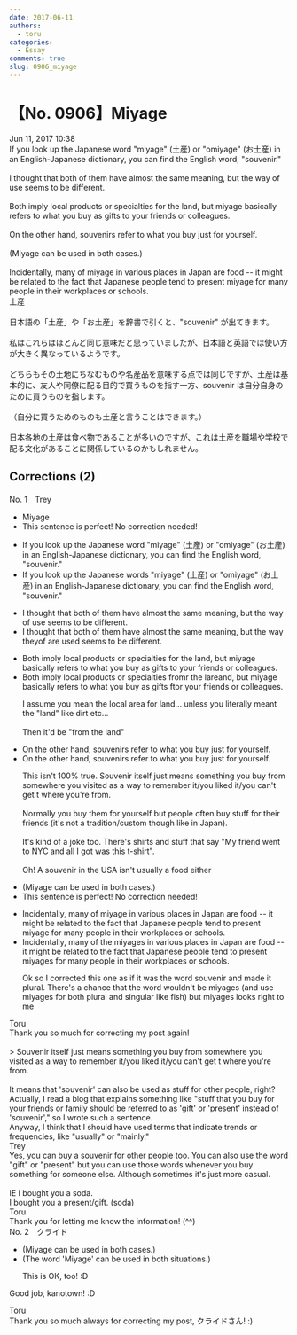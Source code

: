 ```yaml
---
date: 2017-06-11
authors:
  - toru
categories:
  - Essay
comments: true
slug: 0906_miyage
---
```


# 【No. 0906】Miyage
<div class="date">Jun 11, 2017 10:38</div>
<div id="post"><div id="body_show_ori">
 If you look up the Japanese word "miyage" (土産) or "omiyage" (お土産) in an English-Japanese dictionary, you can find the English word, "souvenir."<br/><br/>I thought that both of them have almost the same meaning, but the way of use seems to be different.<br/><br/>Both imply local products or specialties for the land, but miyage basically refers to what you buy as gifts to your friends or colleagues.<br/><br/>On the other hand, souvenirs refer to what you buy just for yourself.<br/><br/>(Miyage can be used in both cases.)<br/><br/>Incidentally, many of miyage in  various places in Japan are food -- it might be related to the fact that Japanese people tend to present miyage for many people in their workplaces or schools.
</div></div>

<!-- more -->

<div id="post_ja"><div id="body_show_mo">
土産<br/><br/>日本語の「土産」や「お土産」を辞書で引くと、"souvenir" が出てきます。<br/><br/>私はこれらはほとんど同じ意味だと思っていましたが、日本語と英語では使い方が大きく異なっているようです。<br/><br/>どちらもその土地にちなむものや名産品を意味する点では同じですが、土産は基本的に、友人や同僚に配る目的で買うものを指す一方、souvenir は自分自身のために買うものを指します。<br/><br/>（自分に買うためのものも土産と言うことはできます。）<br/><br/>日本各地の土産は食べ物であることが多いのですが、これは土産を職場や学校で配る文化があることに関係しているのかもしれません。
</div></div>

## Corrections (2)
<div id="block"><div class="first_name"> No. 1　<span class="just_name">Trey</span></div><div id="block2">
<ul class="correction_field">
<li class="incorrect">Miyage</li>
<li class="corrected perfect">This sentence is perfect! No correction needed!</li>
</ul>
<ul class="correction_field">
<li class="incorrect">If you look up the Japanese word "miyage" (土産) or "omiyage" (お土産) in an English-Japanese dictionary, you can find the English word, "souvenir."</li>
<li class="corrected correct">
If you look up the Japanese word<span class="f_red">s</span> "miyage" (土産) or "omiyage" (お土産) in an English-Japanese dictionary, you can find the English word, "souvenir."
</li>
</ul>
<ul class="correction_field">
<li class="incorrect">I thought that both of them have almost the same meaning, but the way of use seems to be different.</li>
<li class="corrected correct">
I thought that both of them have almost the same meaning, but the way <span class="f_red">they</span><span class="f_gray"><span class="sline">of</span></span> <span class="f_red">are </span>use<span class="f_red">d</span> seems to be different.
</li>
</ul>
<ul class="correction_field">
<li class="incorrect">Both imply local products or specialties for the land, but miyage basically refers to what you buy as gifts to your friends or colleagues.</li>
<li class="corrected correct">
Both imply local products or specialties f<span class="f_red">r</span>o<span class="f_red">m</span><span class="f_gray"><span class="sline">r</span></span> the <span class="f_gray"><span class="sline">l</span></span>a<span class="f_red">rea</span><span class="f_gray"><span class="sline">nd</span></span>, but miyage basically refers to what you buy as gifts <span class="f_red">f</span><span class="f_gray"><span class="sline">t</span></span>o<span class="f_red">r</span> your friends or colleagues.
<p class="correction_comment">I assume you mean the local area for land... unless you literally meant the "land" like dirt etc...<br/><br/>Then it'd be "from the land"</p>
</li>
</ul>
<ul class="correction_field">
<li class="incorrect">On the other hand, souvenirs refer to what you buy just for yourself.</li>
<li class="corrected correct">
On the other hand, souvenirs refer to what you buy just for yourself.
<p class="correction_comment">This isn't 100% true. Souvenir itself just means something you buy from somewhere you visited as a way to remember it/you liked it/you can't get t where you're from.<br/><br/>Normally you buy them for yourself but people often buy stuff for their friends (it's not a tradition/custom though like in Japan).<br/><br/>It's kind of a joke too. There's shirts and stuff that say "My friend went to NYC and all I got was this t-shirt". <br/><br/>Oh! A souvenir  in the USA isn't usually a food either</p>
</li>
</ul>
<ul class="correction_field">
<li class="incorrect">(Miyage can be used in both cases.)</li>
<li class="corrected perfect">This sentence is perfect! No correction needed!</li>
</ul>
<ul class="correction_field">
<li class="incorrect">Incidentally, many of miyage in  various places in Japan are food -- it might be related to the fact that Japanese people tend to present miyage for many people in their workplaces or schools.</li>
<li class="corrected correct">
Incidentally, many of <span class="f_red">the </span>miyage<span class="f_red">s</span> in  various places in Japan are food -- it might be related to the fact that Japanese people tend to present miyage<span class="f_red">s</span> for many people in their workplaces or schools.
<p class="correction_comment">Ok so I corrected this one as if it was the word souvenir and made it plural. There's a chance that the word wouldn't be miyages (and use miyages for both plural and singular like fish) but miyages looks right to me</p>
</li>
</ul>
</div><div class="name"><span class="just_name">Toru</span><br>
Thank you so much for correcting my post again!<br/><br/>&gt; Souvenir itself just means something you buy from somewhere you visited as a way to remember it/you liked it/you can't get t where you're from.<br/><br/>It means that 'souvenir' can also be used as stuff for other people, right?<br/>Actually, I read a blog that explains something like "stuff that you buy for your friends or family should be referred to as 'gift' or 'present' instead of 'souvenir'," so I wrote such a sentence.<br/>Anyway, I think that I should have used terms that indicate trends or frequencies, like "usually" or "mainly."
</div>
<div class="name"><span class="just_name">Trey</span><br>
Yes, you can buy a souvenir for other people too. You can also use the word "gift" or "present" but you can use those words whenever you buy something for someone else. Although sometimes it's just more casual. <br/><br/>IE I bought you a soda. <br/>I bought you a present/gift. (soda)<br/>
</div>
<div class="name"><span class="just_name">Toru</span><br>
Thank you for letting me know the information! (^^)
</div>
</div>
<div id="block"><div class="first_name"> No. 2　<span class="just_name">クライド</span></div><div id="block2">
<ul class="correction_field">
<li class="incorrect">(Miyage can be used in both cases.)</li>
<li class="corrected correct">
(<span class="f_blue">The word</span> 'Miyage' can be used in both <span class="f_blue">situations</span>.)
<p class="correction_comment">This is OK, too! :D</p>
</li>
</ul>
<p class="comment_small">
 Good job, kanotown! :D
</p>

</div><div class="name"><span class="just_name">Toru</span><br>
Thank you so much always for correcting my post, クライドさん! :)
</div>
</div>
